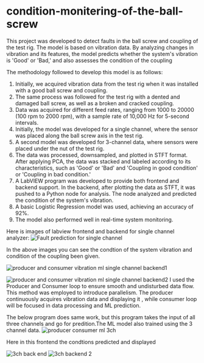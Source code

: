 # condition-monitering-of-the-ball-screw
This project was developed to detect faults in the ball screw and coupling of the test rig. The model is based on vibration data. By analyzing changes in vibration and its features, the model predicts whether the system's vibration is 'Good' or 'Bad,' and also assesses the condition of the coupling

The methodology followed to develop this model is as follows:

1) Initially, we acquired vibration data from the test rig when it was installed with a good ball screw and coupling.
2) The same process was followed for the test rig with a dented and damaged ball screw, as well as a broken and cracked coupling.
3) Data was acquired for different feed rates, ranging from 1000 to 20000 (100 rpm to 2000 rpm), with a sample rate of 10,000 Hz for 5-second intervals.
4) Initially, the model was developed for a single channel, where the sensor was placed along the ball screw axis in the test rig.
5) A second model was developed for 3-channel data, where sensors were placed under the nut of the test rig.
6) The data was processed, downsampled, and plotted in STFT format. After applying PCA, the data was stacked and labeled according to its characteristics, such as 'Good' or 'Bad' and 'Coupling in good condition' or 'Coupling in bad condition.'
7) A LabVIEW program was developed to provide both frontend and backend support. In the backend, after plotting the data as STFT, it was pushed to a Python node for analysis. The node analyzed and predicted the condition of the system's vibration.
8) A basic Logistic Regression model was used, achieving an accuracy of 92%.
9) The model also performed well in real-time system monitoring.

Here is images of labview frontend and backend for single channel analyzer:
![Fault prediction for single channel](https://github.com/user-attachments/assets/cbfa9eb7-910f-4191-8189-d169af239baf)

In the above images you can see the condtion of the system vibration and condition of the coupling been given.

![producer and consumer vibration ml single channel backend1](https://github.com/user-attachments/assets/37ef1b8e-3c6d-4bb2-bd36-47e33f211e41)

![producer and consumer vibration ml single channel backend2](https://github.com/user-attachments/assets/6e50d316-daa6-4cbc-b6bd-524240445f1f)
I used the Producer and Consumer loop to ensure smooth and undisturbed data flow. This method was employed to introduce parallelism. The producer continuously acquires vibration data and displaying it , while consumer loop will be focused in data processing and ML prediction.

The below program does same work, but this program takes the input of all three channels and go for predition.The ML model also trained using the 3 channel data. 
![producer consumer ml 3ch](https://github.com/user-attachments/assets/45a08ee8-8508-4d5a-a295-859e03df0774)

Here in this frontend the condtions predicted and displayed

![3ch back end](https://github.com/user-attachments/assets/a8b13ef6-b7f6-406e-a734-df22fc6eb4d1)
![3ch backend 2](https://github.com/user-attachments/assets/2a6b6969-92cd-4549-9aec-25c2c1325cc7)
